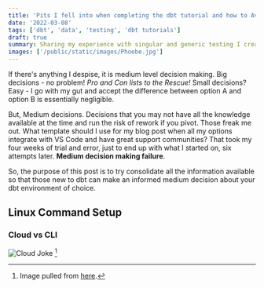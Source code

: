 ```yaml
---
title: 'Pits I fell into when completing the dbt tutorial and how to Avoid Them.'
date: '2022-03-08'
tags: ['dbt', 'data', 'testing', 'dbt tutorials']
draft: true
summary: Sharing my experience with singular and generic testing I created for the dbt Jaffle Shop tutorial.
images: ['/public/static/images/Phoebe.jpg']
---
```


If there's anything I despise, it is medium level decision making. Big decisions - no problem! _Pro and Con lists to the Rescue!_ Small decisions? Easy - I go with my gut and accept the difference between option A and option B is essentially negligible.

But, Medium decisions. Decisions that you may not have all the knowledge available at the time and run the risk of rework if you pivot. Those freak me out. What template should I use for my blog post when all my options integrate with VS Code and have great support communities? That took my four weeks of trial and error, just to end up with what I started on, six attempts later. **Medium decision making failure**.

So, the purpose of this post is to try consolidate all the information available so that those new to dbt can make an informed medium decision about your dbt environment of choice.

## Linux Command Setup

### Cloud vs CLI

![Cloud Joke](https://i.pinimg.com/originals/c0/dc/85/c0dc853d9a2045a38e54f35fc917dc64.png) [^1]
[^1]: Image pulled from [here](https://www.pinterest.com/pin/462463455459709875/visual-search/?x=10&y=10&w=544&h=544&cropSource=6&imageSignature=c0dc853d9a2045a38e54f35fc917dc64).
